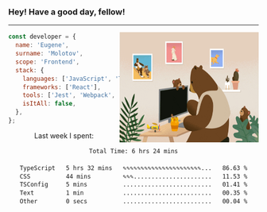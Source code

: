 ### Hey! Have a good day, fellow!
---
<img align='right' alt='GIF' vertical-align='center' src='./src/giphy.gif' width='280px' height='222px'/>

```javascript
const developer = {
  name: 'Eugene',
  surname: 'Molotov',
  scope: 'Frontend',
  stack: {
    languages: ['JavaScript', 'TypeScript'],
    frameworks: ['React'],
    tools: ['Jest', 'Webpack', 'Sass'],
    isItAll: false,
  },
};
```
<p align="center">
  Last week I spent:
</p>
<div align="center">
<!--START_SECTION:waka-->

```txt
Total Time: 6 hrs 24 mins

TypeScript   5 hrs 32 mins   ✎✎✎✎✎✎✎✎✎✎✎✎✎✎✎✎✎✎✎✎✎✎...   86.63 %
CSS          44 mins         ✎✎✎......................   11.53 %
TSConfig     5 mins          .........................   01.41 %
Text         1 min           .........................   00.35 %
Other        0 secs          .........................   00.04 %
```

<!--END_SECTION:waka-->

